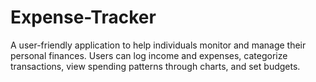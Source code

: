 # Expense-Tracker

A user-friendly application to help individuals monitor and manage their personal finances. Users can log income and expenses, categorize transactions, view spending patterns through charts, and set budgets.
